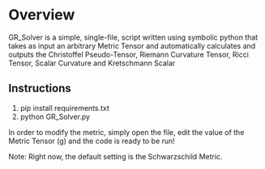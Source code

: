 # Overview
GR_Solver is a simple, single-file, script written using symbolic python that takes as input an arbitrary Metric Tensor and automatically calculates and outputs the Christoffel Pseudo-Tensor, Riemann Curvature Tensor, Ricci Tensor, Scalar Curvature and Kretschmann Scalar

## Instructions
1. pip install requirements.txt
2. python GR_Solver.py

In order to modify the metric, simply open the file, edit the  value of the Metric Tensor (g) and the code is ready to be run!

Note: Right now, the default setting is the Schwarzschild Metric.
